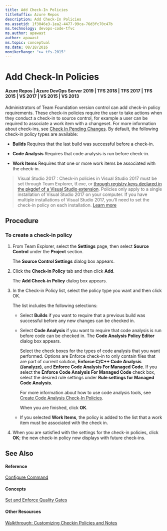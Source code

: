```yaml
---
title: Add Check-In Policies
titleSuffix: Azure Repos
description: Add Check-In Policies
ms.assetid: 1f3046e3-1ea2-4477-99ca-76d3fc70c47b
ms.technology: devops-code-tfvc
ms.author: apawast
author: apawast
ms.topic: conceptual
ms.date: 08/18/2016
monikerRange: ">= tfs-2015"
---
```


# Add Check-In Policies

#### Azure Repos | Azure DevOps Server 2019 | TFS 2018 | TFS 2017 | TFS 2015 | VS 2017 | VS 2015 | VS 2013

Administrators of Team Foundation version control can add check-in policy requirements. These check-in policies require the user to take actions when they conduct a check-in to source control, for example a user can be required to associate a work item with a changeset. For more information about check-ins, see [Check In Pending Changes](https://msdn.microsoft.com/library/ms181411). By default, the following check-in policy types are available:

- **Builds** Requires that the last build was successful before a check-in.

- **Code Analysis** Requires that code analysis is run before check-in.

- **Work Items** Requires that one or more work items be associated with the check-in.

> Visual Studio 2017 : Check-in policies in Visual Studio 2017 must be set through Team Explorer, tf.exe, or [through registry keys declared in the pkgdef of a Visual Studio extension](/visualstudio/extensibility/internals/createpkgdef-utility). Policies only apply to a single installation of Visual Studio 2017 on your computer. If you have multiple installations of Visual Studio 2017, you'll need to set the check-in policy on each installation. [Learn more](/visualstudio/extensibility/what-s-new-in-the-visual-studio-2017-sdk)

## Procedure

### To create a check-in policy

1.  From Team Explorer, select the **Settings** page, then select **Source Control** under the **Project** section.

    The **Source Control Settings** dialog box appears.

2.  Click the **Check-in Policy** tab and then click **Add**.

    The **Add Check-in Policy** dialog box appears.

3.  In the Check-in Policy list, select the policy type you want and then click OK.

    The list includes the following selections:

    - Select **Builds** if you want to require that a previous build was successful before any new changes can be checked in.

    - Select **Code Analysis** if you want to require that code analysis is run before code can be checked in. The **Code Analysis Policy Editor** dialog box appears.

      Select the check boxes for the types of code analysis that you want performed. Options are Enforce check-in to only contain files that are part of current solution, **Enforce C/C++ Code Analysis (/analyze)**, and **Enforce Code Analysis For Managed Code**. If you select the **Enforce Code Analysis For Managed Code** check box, select the desired rule settings under **Rule settings for Managed Code Analysis**.

      For more information about how to use code analysis tools, see [Create Code Analysis Check-In Policies](/visualstudio/code-quality/how-to-create-or-update-standard-code-analysis-check-in-policies).

      When you are finished, click **OK**.

    - If you selected **Work Items**, the policy is added to the list that a work item must be associated with the check in.

4.  When you are satisfied with the settings for the check-in policies, click **OK**; the new check-in policy now displays with future check-ins.

## See Also

#### Reference

[Configure Command](configure-command.md)

#### Concepts

[Set and Enforce Quality Gates](set-enforce-quality-gates.md)

#### Other Resources

[Walkthrough: Customizing Checkin Policies and Notes](https://msdn.microsoft.com/library/ms181281)
